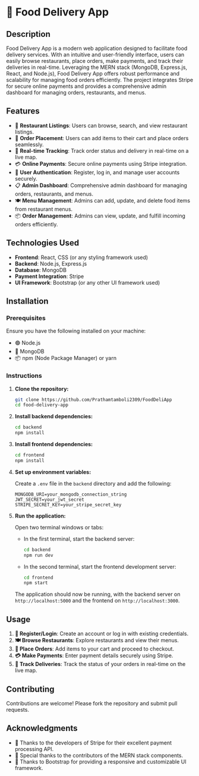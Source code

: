 # 🍔 Food Delivery App

## Description

Food Delivery App is a modern web application designed to facilitate food delivery services. With an intuitive and user-friendly interface, users can easily browse restaurants, place orders, make payments, and track their deliveries in real-time. Leveraging the MERN stack (MongoDB, Express.js, React, and Node.js), Food Delivery App offers robust performance and scalability for managing food orders efficiently. The project integrates Stripe for secure online payments and provides a comprehensive admin dashboard for managing orders, restaurants, and menus.

## Features

- 🍕 **Restaurant Listings**: Users can browse, search, and view restaurant listings.
- 🛒 **Order Placement**: Users can add items to their cart and place orders seamlessly.
- 🚚 **Real-time Tracking**: Track order status and delivery in real-time on a live map.
- 💳 **Online Payments**: Secure online payments using Stripe integration.
- 👤 **User Authentication**: Register, log in, and manage user accounts securely.
- 📋 **Admin Dashboard**: Comprehensive admin dashboard for managing orders, restaurants, and menus.
- 🍽️ **Menu Management**: Admins can add, update, and delete food items from restaurant menus.
- 📦 **Order Management**: Admins can view, update, and fulfill incoming orders efficiently.

## Technologies Used

- **Frontend**: React, CSS (or any styling framework used)
- **Backend**: Node.js, Express.js
- **Database**: MongoDB
- **Payment Integration**: Stripe
- **UI Framework**: Bootstrap (or any other UI framework used)

## Installation

### Prerequisites

Ensure you have the following installed on your machine:

- 🟢 Node.js
- 🍃 MongoDB
- 📦 npm (Node Package Manager) or yarn

### Instructions

1. **Clone the repository:**

    ```sh
    git clone https://github.com/Prathamtamboli2309/FoodDeliApp
    cd food-delivery-app
    ```

2. **Install backend dependencies:**

    ```sh
    cd backend
    npm install
    ```

3. **Install frontend dependencies:**

    ```sh
    cd frontend
    npm install
    ```

4. **Set up environment variables:**

    Create a `.env` file in the `backend` directory and add the following:

    ```env
    MONGODB_URI=your_mongodb_connection_string
    JWT_SECRET=your_jwt_secret
    STRIPE_SECRET_KEY=your_stripe_secret_key
    ```

5. **Run the application:**

    Open two terminal windows or tabs:

    - In the first terminal, start the backend server:

      ```sh
      cd backend
      npm run dev
      ```

    - In the second terminal, start the frontend development server:

      ```sh
      cd frontend
      npm start
      ```

    The application should now be running, with the backend server on `http://localhost:5000` and the frontend on `http://localhost:3000`.

## Usage

1. **🔐 Register/Login**: Create an account or log in with existing credentials.
2. **🍽️ Browse Restaurants**: Explore restaurants and view their menus.
3. **🛒 Place Orders**: Add items to your cart and proceed to checkout.
4. **💳 Make Payments**: Enter payment details securely using Stripe.
5. **🚚 Track Deliveries**: Track the status of your orders in real-time on the live map.

## Contributing

Contributions are welcome! Please fork the repository and submit pull requests.

## Acknowledgments

- 🙏 Thanks to the developers of Stripe for their excellent payment processing API.
- 🙏 Special thanks to the contributors of the MERN stack components.
- 🙏 Thanks to Bootstrap for providing a responsive and customizable UI framework.
